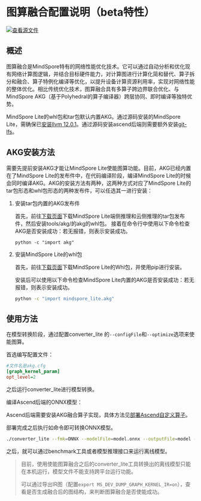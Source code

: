 # 图算融合配置说明（beta特性）

[![查看源文件](https://mindspore-website.obs.cn-north-4.myhuaweicloud.com/website-images/r2.6.0rc1/resource/_static/logo_source.svg)](https://gitee.com/mindspore/docs/blob/r2.6.0rc1/docs/lite/docs/source_zh_cn/mindir/converter_tool_graph_kernel.md)

## 概述

图算融合是MindSpore特有的网络性能优化技术。它可以通过自动分析和优化现有网络计算图逻辑，并结合目标硬件能力，对计算图进行计算化简和替代、算子拆分和融合、算子特例化编译等优化，以提升设备计算资源利用率，实现对网络性能的整体优化。相比传统优化技术，图算融合具有多算子跨边界联合优化、与MindSpore AKG（基于Polyhedral的算子编译器）跨层协同、即时编译等独特优势。

MindSpore Lite的whl包和tar包默认内置AKG。通过源码安装的MindSpore Lite，需确保已[安装llvm 12.0.1](https://www.mindspore.cn/lite/docs/zh-CN/r2.6.0rc1/mindir/build.html#安装llvm-可选)。通过源码安装ascend后端则需要额外安装[git-lfs](https://git-lfs.com/)。

## AKG安装方法

需要先提前安装AKG才能让MindSpore Lite使能图算功能。目前，AKG已经内置在了MindSpore Lite的发布件中，在代码编译阶段，编译MindSpore Lite的时候会同时编译AKG。AKG的安装方法有两种，这两种方式对应了MindSpore Lite的tar包形态和whl包形态的两种发布件，可以任选其一进行安装：

1. 安装tar包内置的AKG发布件

    首先，前往[下载页面](https://www.mindspore.cn/lite/docs/zh-CN/r2.6.0rc1/use/downloads.html)下载MindSpore Lite端侧推理和云侧推理的tar包发布件，然后安装tools/akg/的akg的whl包。
    接着在命令行中使用以下命令检查AKG是否安装成功：若无报错，则表示安装成功。

    ```shell
    python -c "import akg"
    ```

2. 安装MindSpore Lite的whl包

   首先，前往[下载页面](https://www.mindspore.cn/lite/docs/zh-CN/r2.6.0rc1/use/downloads.html)下载MindSpore Lite的Whl包，并使用pip进行安装。

   安装后可以使用以下命令检查MindSpore Lite内置的AKG是否安装成功：若无报错，则表示安装成功。

   ```bash
   python -c "import mindspore_lite.akg"
   ```

## 使用方法

在模型转换阶段，通过配置converter_lite 的`--configFile`和`--optimize`选项来使能图算。

首选编写配置文件：

```cfg
#文件名是akg.cfg
[graph_kernel_param]
opt_level=2
```

之后运行converter_lite进行模型转换。

编译Ascend后端的ONNX模型：

Ascend后端需要安装AKG融合算子实现，具体方法见[部署Ascend自定义算子](https://www.mindspore.cn/lite/docs/zh-CN/r2.6.0rc1/mindir/converter_tool_ascend.html#%E9%83%A8%E7%BD%B2ascend%E8%87%AA%E5%AE%9A%E4%B9%89%E7%AE%97%E5%AD%90)。

部署完成之后执行如命令即可转换ONNX模型。

```bash
./converter_lite --fmk=ONNX --modelFile=model.onnx --outputFile=model --configFile=akg.cfg --optimize=ascend_oriented
```

之后，就可以通过benchmark工具或者模型推理接口来运行离线模型。

> 目前，使用使能图算融合之后的converter_lite工具转换出的离线模型只能在本机运行，模型文件不能支持跨平台运行功能。
>
> 可以通过导出IR图（配置`export MS_DEV_DUMP_GRAPH_KERNEL_IR=on`），查看是否生成融合后的图结构，来判断图算融合是否使能成功。
